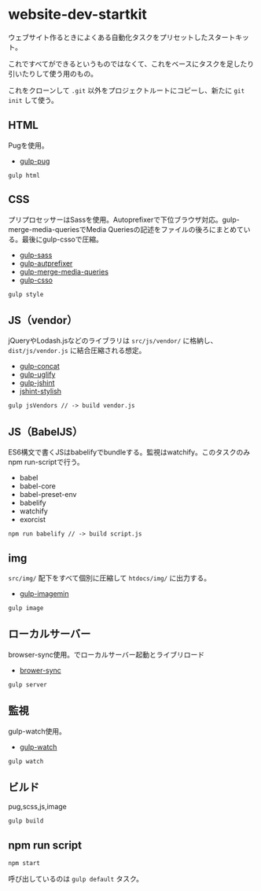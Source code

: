 # website-dev-startkit

ウェブサイト作るときによくある自動化タスクをプリセットしたスタートキット。

これですべてができるというものではなくて、これをベースにタスクを足したり引いたりして使う用のもの。

これをクローンして `.git` 以外をプロジェクトルートにコピーし、新たに `git init` して使う。

## HTML

Pugを使用。

- [gulp-pug](https://www.npmjs.com/package/gulp-pug)

```
gulp html
```

## CSS

プリプロセッサーはSassを使用。Autoprefixerで下位ブラウザ対応。gulp-merge-media-queriesでMedia Queriesの記述をファイルの後ろにまとめている。最後にgulp-cssoで圧縮。

- [gulp-sass](https://www.npmjs.com/package/gulp-sass)
- [gulp-autprefixer](https://www.npmjs.com/package/gulp-autoprefixer)
- [gulp-merge-media-queries](https://www.npmjs.com/package/gulp-merge-media-queries)
- [gulp-csso](https://www.npmjs.com/package/gulp-csso)

```
gulp style
```

## JS（vendor）

jQueryやLodash.jsなどのライブラリは `src/js/vendor/` に格納し、`dist/js/vendor.js` に結合圧縮される想定。

- [gulp-concat](https://www.npmjs.com/package/gulp-concat)
- [gulp-uglify](https://www.npmjs.com/package/gulp-uglify)
- [gulp-jshint](https://www.npmjs.com/package/gulp-jshint)
- [jshint-stylish](https://github.com/sindresorhus/jshint-stylish)

```
gulp jsVendors // -> build vendor.js
```

## JS（BabelJS）

ES6構文で書くJSはbabelifyでbundleする。監視はwatchify。このタスクのみnpm run-scriptで行う。

- babel
- babel-core
- babel-preset-env
- babelify
- watchify
- exorcist

```
npm run babelify // -> build script.js
```

## img

`src/img/` 配下をすべて個別に圧縮して `htdocs/img/` に出力する。

- [gulp-imagemin](https://www.npmjs.com/package/gulp-imagemin)

```
gulp image
```

## ローカルサーバー

browser-sync使用。でローカルサーバー起動とライブリロード

- [brower-sync](https://www.npmjs.com/package/browser-sync)

```
gulp server
```

## 監視

gulp-watch使用。

- [gulp-watch](https://www.npmjs.com/package/gulp-watch)

```
gulp watch
```

## ビルド

pug,scss,js,image

```
gulp build
```

## npm run script

```
npm start
```

呼び出しているのは `gulp default` タスク。
